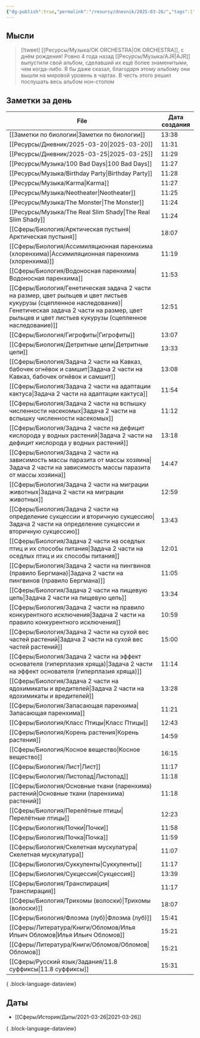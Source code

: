 ```yaml
---
{"dg-publish":true,"permalink":"/resursy/dnevnik/2025-03-26/","tags":["Ежедневнаязаметка"]}
---
```


## Мысли
> [!tweet] [[Ресурсы/Музыка/OK ORCHESTRA\|OK ORCHESTRA]], с днём рождения! 
> Ровно 4 года назад [[Ресурсы/Музыка/AJR\|AJR]] выпустили свой альбом, сделавший их ещё более знаменитыми, чем когда-либо. Я бы даже сказал, благодаря этому альбому они вышли на мировой уровень в чартах. В честь этого решил послушать весь альбом нон-стопом
## Заметки за день
| File                                                                                                                                                                                                                               | Дата создания |
| ---------------------------------------------------------------------------------------------------------------------------------------------------------------------------------------------------------------------------------- | ------------- |
| [[Заметки по биологии\|Заметки по биологии]]                                                                                                                                                                                    | 13:38         |
| [[Ресурсы/Дневник/2025-03-20\|2025-03-20]]                                                                                                                                                                                      | 11:31         |
| [[Ресурсы/Дневник/2025-03-25\|2025-03-25]]                                                                                                                                                                                      | 11:29         |
| [[Ресурсы/Музыка/100 Bad Days\|100 Bad Days]]                                                                                                                                                                                   | 11:27         |
| [[Ресурсы/Музыка/Birthday Party\|Birthday Party]]                                                                                                                                                                               | 11:28         |
| [[Ресурсы/Музыка/Karma\|Karma]]                                                                                                                                                                                                 | 11:27         |
| [[Ресурсы/Музыка/Neotheater\|Neotheater]]                                                                                                                                                                                       | 11:25         |
| [[Ресурсы/Музыка/The Monster\|The Monster]]                                                                                                                                                                                     | 11:24         |
| [[Ресурсы/Музыка/The Real Slim Shady\|The Real Slim Shady]]                                                                                                                                                                     | 11:24         |
| [[Сферы/Биология/Арктическая пустыня\|Арктическая пустыня]]                                                                                                                                                                     | 18:07         |
| [[Сферы/Биология/Ассимиляционная паренхима (хлоренхима)\|Ассимиляционная паренхима (хлоренхима)]]                                                                                                                               | 11:19         |
| [[Сферы/Биология/Водоносная паренхима\|Водоносная паренхима]]                                                                                                                                                                   | 11:53         |
| [[Сферы/Биология/Генетическая задача 2 части на размер, цвет рыльцев и цвет листьев кукурузы (сцепленное наследование)\|Генетическая задача 2 части на размер, цвет рыльцев и цвет листьев кукурузы (сцепленное наследование)]] | 12:51         |
| [[Сферы/Биология/Гигрофиты\|Гигрофиты]]                                                                                                                                                                                         | 13:07         |
| [[Сферы/Биология/Детритные цепи\|Детритные цепи]]                                                                                                                                                                               | 13:33         |
| [[Сферы/Биология/Задача 2 части на Кавказ, бабочек огнёвок и самшит\|Задача 2 части на Кавказ, бабочек огнёвок и самшит]]                                                                                                       | 13:08         |
| [[Сферы/Биология/Задача 2 части на адаптации кактуса\|Задача 2 части на адаптации кактуса]]                                                                                                                                     | 11:54         |
| [[Сферы/Биология/Задача 2 части на вспышку численности насекомых\|Задача 2 части на вспышку численности насекомых]]                                                                                                             | 11:12         |
| [[Сферы/Биология/Задача 2 части на дефицит кислорода у водных растений\|Задача 2 части на дефицит кислорода у водных растений]]                                                                                                 | 13:18         |
| [[Сферы/Биология/Задача 2 части на зависимость массы паразита от массы хозяина\|Задача 2 части на зависимость массы паразита от массы хозяина]]                                                                                 | 14:47         |
| [[Сферы/Биология/Задача 2 части на миграции животных\|Задача 2 части на миграции животных]]                                                                                                                                     | 12:59         |
| [[Сферы/Биология/Задача 2 части на определение сукцессии и вторичную сукцессию\|Задача 2 части на определение сукцессии и вторичную сукцессию]]                                                                                 | 13:43         |
| [[Сферы/Биология/Задача 2 части на оседлых птиц и их способы питания\|Задача 2 части на оседлых птиц и их способы питания]]                                                                                                     | 12:01         |
| [[Сферы/Биология/Задача 2 части на пингвинов (правило Бергмана)\|Задача 2 части на пингвинов (правило Бергмана)]]                                                                                                               | 11:05         |
| [[Сферы/Биология/Задача 2 части на пищевую цепь\|Задача 2 части на пищевую цепь]]                                                                                                                                               | 13:34         |
| [[Сферы/Биология/Задача 2 части на правило конкурентного исключения\|Задача 2 части на правило конкурентного исключения]]                                                                                                       | 10:59         |
| [[Сферы/Биология/Задача 2 части на сухой вес частей растений\|Задача 2 части на сухой вес частей растений]]                                                                                                                     | 15:00         |
| [[Сферы/Биология/Задача 2 части на эффект основателя (гиперплазия хряща)\|Задача 2 части на эффект основателя (гиперплазия хряща)]]                                                                                             | 11:14         |
| [[Сферы/Биология/Задача 2 части на ядохимикаты и вредителей\|Задача 2 части на ядохимикаты и вредителей]]                                                                                                                       | 13:28         |
| [[Сферы/Биология/Запасающая паренхима\|Запасающая паренхима]]                                                                                                                                                                   | 11:21         |
| [[Сферы/Биология/Класс Птицы\|Класс Птицы]]                                                                                                                                                                                     | 12:43         |
| [[Сферы/Биология/Корень растения\|Корень растения]]                                                                                                                                                                             | 14:59         |
| [[Сферы/Биология/Косное вещество\|Косное вещество]]                                                                                                                                                                             | 16:15         |
| [[Сферы/Биология/Лист\|Лист]]                                                                                                                                                                                                   | 11:17         |
| [[Сферы/Биология/Листопад\|Листопад]]                                                                                                                                                                                           | 11:18         |
| [[Сферы/Биология/Основные ткани (паренхима) растений\|Основные ткани (паренхима) растений]]                                                                                                                                     | 11:18         |
| [[Сферы/Биология/Перелётные птицы\|Перелётные птицы]]                                                                                                                                                                           | 12:23         |
| [[Сферы/Биология/Почки\|Почки]]                                                                                                                                                                                                 | 11:58         |
| [[Сферы/Биология/Почка\|Почка]]                                                                                                                                                                                                 | 11:59         |
| [[Сферы/Биология/Скелетная мускулатура\|Скелетная мускулатура]]                                                                                                                                                                 | 11:07         |
| [[Сферы/Биология/Суккуленты\|Суккуленты]]                                                                                                                                                                                       | 11:17         |
| [[Сферы/Биология/Сукцессия\|Сукцессия]]                                                                                                                                                                                         | 13:39         |
| [[Сферы/Биология/Транспирация\|Транспирация]]                                                                                                                                                                                   | 11:17         |
| [[Сферы/Биология/Трихомы (волоски)\|Трихомы (волоски)]]                                                                                                                                                                         | 18:07         |
| [[Сферы/Биология/Флоэма (луб)\|Флоэма (луб)]]                                                                                                                                                                                   | 15:41         |
| [[Сферы/Литература/Книги/Обломов/Илья Ильич Обломов\|Илья Ильич Обломов]]                                                                                                                                                       | 15:21         |
| [[Сферы/Литература/Книги/Обломов/Обломов\|Обломов]]                                                                                                                                                                             | 15:21         |
| [[Сферы/Русский язык/Задания/11.8 суффиксы\|11.8 суффиксы]]                                                                                                                                                                     | 15:31         |

{ .block-language-dataview}
## Даты
- [[Сферы/История/Даты/2021-03-26\|2021-03-26]]

{ .block-language-dataview}

